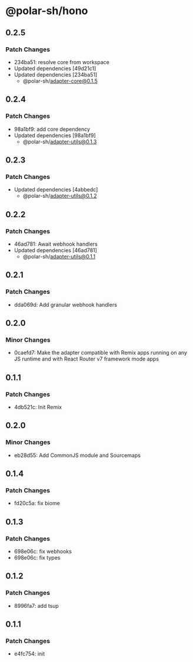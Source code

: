 # @polar-sh/hono

## 0.2.5

### Patch Changes

- 234ba51: resolve core from workspace
- Updated dependencies [49d21c1]
- Updated dependencies [234ba51]
  - @polar-sh/adapter-core@0.1.5

## 0.2.4

### Patch Changes

- 98a1bf9: add core dependency
- Updated dependencies [98a1bf9]
  - @polar-sh/adapter-utils@0.1.3

## 0.2.3

### Patch Changes

- Updated dependencies [4abbedc]
  - @polar-sh/adapter-utils@0.1.2

## 0.2.2

### Patch Changes

- 46ad781: Await webhook handlers
- Updated dependencies [46ad781]
  - @polar-sh/adapter-utils@0.1.1

## 0.2.1

### Patch Changes

- dda069d: Add granular webhook handlers

## 0.2.0

### Minor Changes

- 0caefd7: Make the adapter compatible with Remix apps running on any JS runtime and with React Router v7 framework mode apps

## 0.1.1

### Patch Changes

- 4db521c: Init Remix

## 0.2.0

### Minor Changes

- eb28d55: Add CommonJS module and Sourcemaps

## 0.1.4

### Patch Changes

- fd20c5a: fix biome

## 0.1.3

### Patch Changes

- 698e06c: fix webhooks
- 698e06c: fix types

## 0.1.2

### Patch Changes

- 8996fa7: add tsup

## 0.1.1

### Patch Changes

- e4fc754: init
